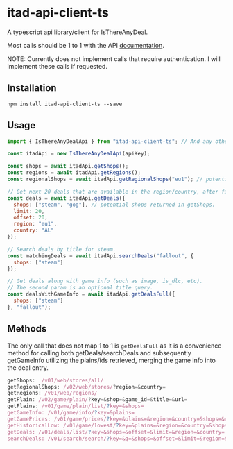 # itad-api-client-ts
A typescript api library/client for IsThereAnyDeal.

Most calls should be 1 to 1 with the API [documentation](https://itad.docs.apiary.io/).

NOTE: Currently does not implement calls that require authentication. I will implement these calls if requested.

## Installation

`npm install itad-api-client-ts --save`

## Usage

```javascript
import { IsThereAnyDealApi } from "itad-api-client-ts"; // And any other types needed.

const itadApi = new IsThereAnyDealApi(apiKey);

const shops = await itadApi.getShops();
const regions = await itadApi.getRegions();
const regionalShops = await itadApi.getRegionalShops("eu1"); // potential regions returned in getRegions call.

// Get next 20 deals that are available in the region/country, after first 20 for steam & gog.
const deals = await itadApi.getDeals({
  shops: ["steam", "gog"], // potential shops returned in getShops.
  limit: 20,
  offset: 20,
  region: "eu1",
  country: "AL"
});

// Search deals by title for steam.
const matchingDeals = await itadApi.searchDeals("fallout", {
  shops: ["steam"]
});

// Get deals along with game info (such as image, is_dlc, etc).
// The second param is an optional title query.
const dealsWithGameInfo = await itadApi.getDealsFull({
  shops: ["steam"]
}, "fallout");
```

## Methods

The only call that does not map 1 to 1 is `getDealsFull` 
as it is a convenience method for calling both getDeals/searchDeals 
and subsequently getGameInfo utilizing the plains/ids retrieved, 
merging the game info into the deal entry.

```javascript
getShops:  /v01/web/stores/all/
getRegionalShops: /v02/web/stores/?region=&country=
getRegions: /v01/web/regions/
getPlain: /v02/game/plain/?key=&shop=&game_id=&title=&url=
getPlains: /v01/game/plain/list/?key=&shops=
getGameInfo: /v01/game/info/?key=&plains=
getGamePrices: /v01/game/prices/?key=&plains=&region=&country=&shops=&exclude=&added=
getHistoricalLow: /v01/game/lowest/?key=&plains=&region=&country=&shops=&exclude=&since=
getDeals: /v01/deals/list/?key=&shops=&offset=&limit=&region=&country=
searchDeals: /v01/search/search/?key=&q=&shops=&offset=&limit=&region=&country=
```
